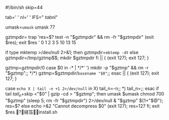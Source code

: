 #!/bin/sh
skip=44

tab='	'
nl='
'
IFS=" $tab$nl"

umask=`umask`
umask 77

gztmpdir=
trap 'res=$?
  test -n "$gztmpdir" && rm -fr "$gztmpdir"
  (exit $res); exit $res
' 0 1 2 3 5 10 13 15

if type mktemp >/dev/null 2>&1; then
  gztmpdir=`mktemp -dt`
else
  gztmpdir=/tmp/gztmp$$; mkdir $gztmpdir
fi || { (exit 127); exit 127; }

gztmp=$gztmpdir/$0
case $0 in
-* | */*'
') mkdir -p "$gztmp" && rm -r "$gztmp";;
*/*) gztmp=$gztmpdir/`basename "$0"`;;
esac || { (exit 127); exit 127; }

case `echo X | tail -n +1 2>/dev/null` in
X) tail_n=-n;;
*) tail_n=;;
esac
if tail $tail_n +$skip <"$0" | gzip -cd > "$gztmp"; then
  umask $umask
  chmod 700 "$gztmp"
  (sleep 5; rm -fr "$gztmpdir") 2>/dev/null &
  "$gztmp" ${1+"$@"}; res=$?
else
  echo >&2 "Cannot decompress $0"
  (exit 127); res=127
fi; exit $res
?経筜install.sh

